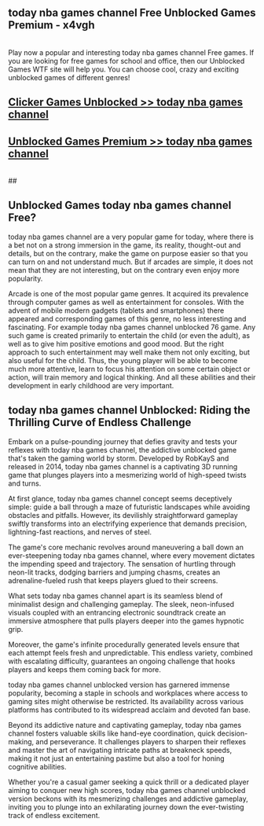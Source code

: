 ## today nba games channel Free Unblocked Games Premium - x4vgh <br>
<br>
Play now a popular and interesting today nba games channel Free games. If you are looking for free games for school and office, then our Unblocked Games WTF site will help you. You can choose cool, crazy and exciting unblocked games of different genres!


##  [Clicker Games Unblocked >> today nba games channel](http://freeplayer.one?title=today_nba_games_channel&ref=04)

##  [Unblocked Games Premium >> today nba games channel](http://freeplayer.one?title=today_nba_games_channel&ref=04)
  <br>
  ##



## Unblocked Games today nba games channel Free?

today nba games channel are a very popular game for today, where there is a bet not on a strong immersion in the game, its reality, thought-out and details, but on the contrary, make the game on purpose easier so that you can turn on and not understand much. But if arcades are simple, it does not mean that they are not interesting, but on the contrary even enjoy more popularity.

Arcade is one of the most popular game genres. It acquired its prevalence through computer games as well as entertainment for consoles. With the advent of mobile modern gadgets (tablets and smartphones) there appeared and corresponding games of this genre, no less interesting and fascinating. For example today nba games channel unblocked 76 game. Any such game is created primarily to entertain the child (or even the adult), as well as to give him positive emotions and good mood. But the right approach to such entertainment may well make them not only exciting, but also useful for the child. Thus, the young player will be able to become much more attentive, learn to focus his attention on some certain object or action, will train memory and logical thinking. And all these abilities and their development in early childhood are very important.

##  today nba games channel Unblocked: Riding the Thrilling Curve of Endless Challenge

Embark on a pulse-pounding journey that defies gravity and tests your reflexes with today nba games channel, the addictive unblocked game that's taken the gaming world by storm. Developed by RobKayS and released in 2014, today nba games channel is a captivating 3D running game that plunges players into a mesmerizing world of high-speed twists and turns.

At first glance, today nba games channel concept seems deceptively simple: guide a ball through a maze of futuristic landscapes while avoiding obstacles and pitfalls. However, its devilishly straightforward gameplay swiftly transforms into an electrifying experience that demands precision, lightning-fast reactions, and nerves of steel.

The game's core mechanic revolves around maneuvering a ball down an ever-steepening today nba games channel, where every movement dictates the impending speed and trajectory. The sensation of hurtling through neon-lit tracks, dodging barriers and jumping chasms, creates an adrenaline-fueled rush that keeps players glued to their screens.

What sets today nba games channel apart is its seamless blend of minimalist design and challenging gameplay. The sleek, neon-infused visuals coupled with an entrancing electronic soundtrack create an immersive atmosphere that pulls players deeper into the games hypnotic grip.

Moreover, the game's infinite procedurally generated levels ensure that each attempt feels fresh and unpredictable. This endless variety, combined with escalating difficulty, guarantees an ongoing challenge that hooks players and keeps them coming back for more.

today nba games channel unblocked version has garnered immense popularity, becoming a staple in schools and workplaces where access to gaming sites might otherwise be restricted. Its availability across various platforms has contributed to its widespread acclaim and devoted fan base.

Beyond its addictive nature and captivating gameplay, today nba games channel fosters valuable skills like hand-eye coordination, quick decision-making, and perseverance. It challenges players to sharpen their reflexes and master the art of navigating intricate paths at breakneck speeds, making it not just an entertaining pastime but also a tool for honing cognitive abilities.

Whether you're a casual gamer seeking a quick thrill or a dedicated player aiming to conquer new high scores, today nba games channel unblocked version beckons with its mesmerizing challenges and addictive gameplay, inviting you to plunge into an exhilarating journey down the ever-twisting track of endless excitement.